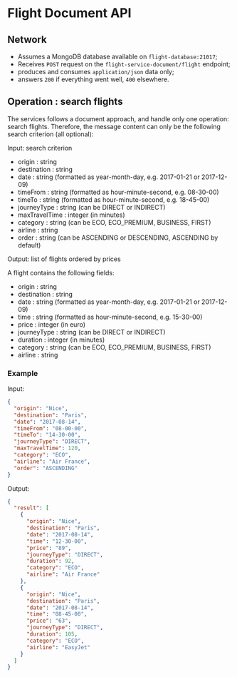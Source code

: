 # Flight Document API

## Network

  - Assumes a MongoDB database available on `flight-database:21017`;
  - Receives `POST` request on the `flight-service-document/flight` endpoint;
  - produces and consumes `application/json` data only;
  - answers `200` if everything went well, `400` elsewhere.

## Operation : search flights

The services follows a document approach, and handle only one operation: search flights.
Therefore, the message content can only be the following search criterion (all optional):

Input: search criterion
 + origin 		 : string
 + destination 	 : string
 + date 		 : string 	(formatted as year-month-day, e.g. 2017-01-21 or 2017-12-09)
 + timeFrom		 : string 	(formatted as hour-minute-second, e.g. 08-30-00)
 + timeTo		 : string 	(formatted as hour-minute-second, e.g. 18-45-00)
 + journeyType 	 : string 	(can be DIRECT or INDIRECT)
 + maxTravelTime : integer 	(in minutes)
 + category 	 : string 	(can be ECO, ECO_PREMIUM, BUSINESS, FIRST)
 + airline 		 : string
 + order		 : string 	(can be ASCENDING or DESCENDING, ASCENDING by default)

Output: list of flights ordered by prices

A flight contains the following fields:
 + origin 		 : string
 + destination 	 : string
 + date 		 : string 	(formatted as year-month-day, e.g. 2017-01-21 or 2017-12-09)
 + time 		 : string 	(formatted as hour-minute-second, e.g. 15-30-00)
 + price 	 	 : integer 	(in euro)
 + journeyType 	 : string 	(can be DIRECT or INDIRECT)
 + duration 	 : integer 	(in minutes)
 + category 	 : string 	(can be ECO, ECO_PREMIUM, BUSINESS, FIRST)
 + airline 		 : string

### Example

Input:
```json
{
  "origin": "Nice",
  "destination": "Paris",
  "date": "2017-08-14",
  "timeFrom": "08-00-00",
  "timeTo": "14-30-00",
  "journeyType": "DIRECT",
  "maxTravelTime": 120,
  "category": "ECO",
  "airline": "Air France",
  "order": "ASCENDING"
}
```

Output:
```json
{
  "result": [
    {
      "origin": "Nice",
      "destination": "Paris",
      "date": "2017-08-14",
      "time": "12-30-00",
      "price": "89",
      "journeyType": "DIRECT",
      "duration": 92,
      "category": "ECO",
      "airline": "Air France"
    },
    {
      "origin": "Nice",
      "destination": "Paris",
      "date": "2017-08-14",
      "time": "08-45-00",
      "price": "63",
      "journeyType": "DIRECT",
      "duration": 105,
      "category": "ECO",
      "airline": "EasyJet"
    }
  ]
}
```
